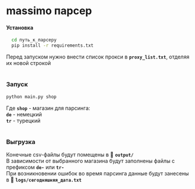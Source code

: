 # massimo парсер
#### Установка

```bash
  cd путь_к_парсеру
  pip install -r requirements.txt
```
Перед запуском нужно внести список прокси в **`proxy_list.txt`**, отделяя их новой строкой
#
### Запуск
```bash
python main.py shop
```
Где **`shop`** - магазин для парсинга:<br>
**`de`** - немецкий<br>
**`tr`** - турецкий
#
### Выгрузка
Конечные csv-файлы будут помещены в 📁 **`output/`**<br>
В зависимости от выбранного магазина будут заполнены файлы с префиксом **`de-`** или **`tr-`**<br>
При возникновении ошибок во время парсинга данные будут занесены в 📁 **`logs/сегодняшняя_дата.txt`**
